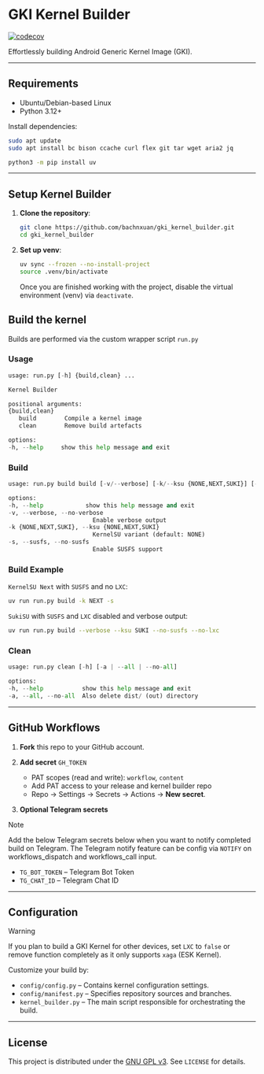 # GKI Kernel Builder

[![codecov](https://codecov.io/gh/bachnxuan/gki_kernel_builder/graph/badge.svg?token=EYKHK1OOC4)](https://codecov.io/gh/bachnxuan/gki_kernel_builder)

Effortlessly building Android Generic Kernel Image (GKI).

---

## Requirements

* Ubuntu/Debian-based Linux
* Python 3.12+

Install dependencies:

```bash
sudo apt update
sudo apt install bc bison ccache curl flex git tar wget aria2 jq

python3 -m pip install uv
```

---

## Setup Kernel Builder

1. **Clone the repository**:

   ```bash
   git clone https://github.com/bachnxuan/gki_kernel_builder.git
   cd gki_kernel_builder
   ```

2. **Set up venv**:

   ```bash
   uv sync --frozen --no-install-project
   source .venv/bin/activate
   ```

   Once you are finished working with the project, disable the virtual environment (venv) via `deactivate`.

## Build the kernel

Builds are performed via the custom wrapper script `run.py`

### Usage

   ```python
   usage: run.py [-h] {build,clean} ...

   Kernel Builder

   positional arguments:
   {build,clean}
      build        Compile a kernel image
      clean        Remove build artefacts

   options:
   -h, --help     show this help message and exit
   ```

### Build

   ```python
   usage: run.py build build [-v/--verbose] [-k/--ksu {NONE,NEXT,SUKI}] [-s/--susfs] [-l/--lxc]

   options:
   -h, --help            show this help message and exit
   -v, --verbose, --no-verbose
                           Enable verbose output
   -k {NONE,NEXT,SUKI}, --ksu {NONE,NEXT,SUKI}
                           KernelSU variant (default: NONE)
   -s, --susfs, --no-susfs
                           Enable SUSFS support
   ```

### Build Example

   `KernelSU Next` with `SUSFS` and no `LXC`:

   ```bash
   uv run run.py build -k NEXT -s
   ```

   `SukiSU` with `SUSFS` and `LXC` disabled and verbose output:

   ```bash
   uv run run.py build --verbose --ksu SUKI --no-susfs --no-lxc
   ```

### Clean

   ```python
   usage: run.py clean [-h] [-a | --all | --no-all]

   options:
   -h, --help           show this help message and exit
   -a, --all, --no-all  Also delete dist/ (out) directory
   ```

---

## GitHub Workflows

1. **Fork** this repo to your GitHub account.

2. **Add secret** `GH_TOKEN`
   * PAT scopes (read and write): `workflow`, `content`
   * Add PAT access to your release and kernel builder repo
   * Repo → Settings → Secrets → Actions → **New secret**.

3. **Optional Telegram secrets**

> [!NOTE]
> Add the below Telegram secrets below when you want to notify completed build on Telegram.
> The Telegram notify feature can be config via `NOTIFY` on workflows_dispatch and workflows_call input.

   * `TG_BOT_TOKEN` – Telegram Bot Token
   * `TG_CHAT_ID` – Telegram Chat ID

---

## Configuration

> [!WARNING]
> If you plan to build a GKI Kernel for other devices, set `LXC` to `false` or remove function completely as it only supports `xaga` (ESK Kernel).

Customize your build by:

* `config/config.py` – Contains kernel configuration settings.
* `config/manifest.py` – Specifies repository sources and branches.
* `kernel_builder.py` – The main script responsible for orchestrating the build.

---

## License

This project is distributed under the [GNU GPL v3](https://www.gnu.org/licenses/gpl-3.0.en.html). See `LICENSE` for details.
